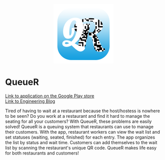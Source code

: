 <center><img src="queuer/app/src/main/res/drawable/logo.png" /></center>

# QueueR

<a href="https://play.google.com/store/apps/details?id=com.alextommy.queuer">Link to application on the Google Play store</a><br>
<a href="https://github.com/AlexTNguyen/COMP150-MOB/wiki/QueueR-Engineering-Notebook">Link to Engineering Blog</a>

Tired of having to wait at a restaurant because the host/hostess is nowhere to be seen? Do you work at a restaurant and find it hard to manage the seating for all your customers? With QueueR, these problems are easily solved! QueueR is a queuing system that restaurants can use to manage their customers. With the app, restaurant workers can view the wait list and set statuses (waiting, seated, finished) for each entry. The app organizes the list by status and wait time. Customers can add themselves to the wait list by scanning the restaurant's unique QR code. QueueR makes life easy for both restaurants and customers!



